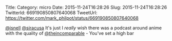 Title: 
Category: micro
Date: 2015-11-24T16:28:26
Slug: 2015-11-24T16:28:26
TwitterId: 669190850807640068
TweetUrl: https://twitter.com/mark_philpot/status/669190850807640068

[@jsnell](https://twitter.com/jsnell) [@siracusa](https://twitter.com/siracusa) It's just I *really* wish there was a podcast around anime with the quality of [@theincomparable](https://twitter.com/theincomparable) - You've set a high bar